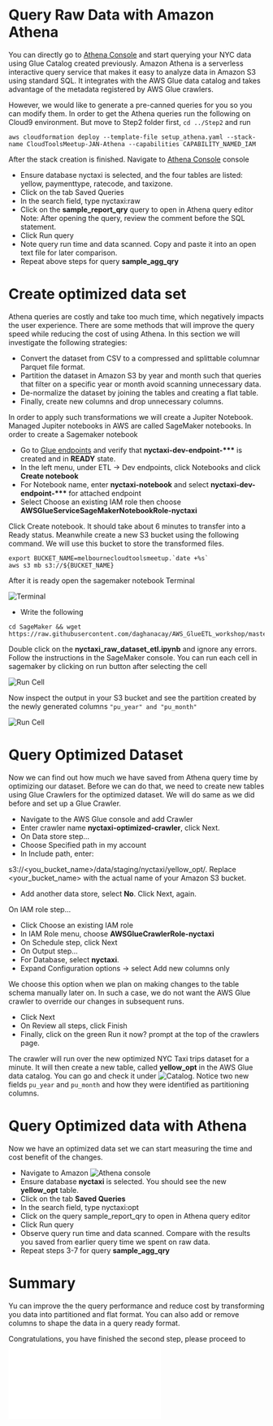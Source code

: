 # Query Raw Data with Amazon Athena

You can directly go to [Athena Console](https://console.aws.amazon.com/athena/home?force&region=us-east-1#query) and start querying your NYC data using Glue Catalog created previously. Amazon Athena is a serverless interactive query service that makes it easy to analyze data in Amazon S3 using standard SQL. It integrates with the AWS Glue data catalog and takes advantage of the metadata registered by AWS Glue crawlers.

However, we would like to generate a pre-canned queries for you so you can modify them. In order to get the Athena queries run the following on Cloud9 environment. But move to Step2 folder first, ```cd ../Step2``` and run

```aws cloudformation deploy --template-file setup_athena.yaml --stack-name CloudToolsMeetup-JAN-Athena --capabilities CAPABILITY_NAMED_IAM```

After the stack creation is finished. Navigate to [Athena Console](https://console.aws.amazon.com/athena/home?force&region=us-east-1#query) console

- Ensure database nyctaxi is selected, and the four tables are listed: yellow, paymenttype, ratecode, and taxizone.
- Click on the tab Saved Queries
- In the search field, type nyctaxi:raw
- Click on the **sample_report_qry** query to open in Athena query editor Note: After opening the query, review the comment before the SQL statement.
- Click Run query
- Note query run time and data scanned. Copy and paste it into an open text file for later comparison.
- Repeat above steps for query **sample_agg_qry**

# Create optimized data set
 
Athena queries are costly and take too much time, which negatively impacts the user experience. There are some methods that will improve the query speed while reducing the cost of using Athena. In this section we will investigate the following strategies:
- Convert the dataset from CSV to a compressed and splittable columnar Parquet file format.
- Partition the dataset in Amazon S3 by year and month such that queries that filter on a specific year or month avoid scanning unnecessary data.
- De-normalize the dataset by joining the tables and creating a flat table.
- Finally, create new columns and drop unnecessary columns.

In order to apply such transformations we will create a Jupiter Notebook. Managed Jupiter notebooks in AWS are called SageMaker notebooks. In order to create a Sagemaker notebook
- Go to [Glue endpoints](https://console.aws.amazon.com/glue/home?region=us-east-1#etl:tab=devEndpoints) and verify that **nyctaxi-dev-endpoint-\*\*\*** is created and in **READY** state.
- In the left menu, under ETL → Dev endpoints, click Notebooks and click **Create notebook**
- For Notebook name, enter **nyctaxi-notebook** and select **nyctaxi-dev-endpoint-\*\*\*** for attached endpoint
- Select Choose an existing IAM role then choose **AWSGlueServiceSageMakerNotebookRole-nyctaxi**

Click Create notebook. It should take about 6 minutes to transfer into a Ready status. Meanwhile create a new S3 bucket using the following command. We will use this bucket to store the transformed files.

```
export BUCKET_NAME=melbournecloudtoolsmeetup.`date +%s`
aws s3 mb s3://${BUCKET_NAME}
```

After it is ready open the sagemaker notebook Terminal

![Terminal](./images/sagemakerTerminal.png)

- Write the following 
```
cd SageMaker && wget https://raw.githubusercontent.com/daghanacay/AWS_GlueETL_workshop/master/Step2/nyctaxi_raw_dataset_etl.ipynb
```

Double click on the **nyctaxi_raw_dataset_etl.ipynb** and ignore any errors. Follow the instructions in the SageMaker console. You can run each cell in sagemaker by clicking on run button after selecting the cell

![Run Cell](./images/runSageMaker.png)

Now inspect the output in your S3 bucket and see the partition created by the newly generated columns ```"pu_year" and "pu_month"```

![Run Cell](./images/partition.png)

# Query Optimized Dataset

Now we can find out how much we have saved from Athena query time by optimizing our dataset. Before we can do that, we need to create new tables using Glue Crawlers for the optimized dataset. We will do same as we did before and set up a Glue Crawler.

- Navigate to the AWS Glue console and add Crawler
- Enter crawler name **nyctaxi-optimized-crawler**, click Next.
- On Data store step...
 - Choose Specified path in my account
 - In Include path, enter:

s3://<you_bucket_name>/data/staging/nyctaxi/yellow_opt/. Replace <your_bucket_name> with the actual name of your Amazon S3 bucket.

- Add another data store, select **No**. Click Next, again.

On IAM role step...
- Click Choose an existing IAM role
 - In IAM Role menu, choose **AWSGlueCrawlerRole-nyctaxi**
- On Schedule step, click Next
- On Output step...
 - For Database, select **nyctaxi**.
 - Expand Configuration options → select Add new columns only

We choose this option when we plan on making changes to the table schema manually later on. In such a case, we do not want the AWS Glue crawler to
override our changes in subsequent runs.

- Click Next
- On Review all steps, click Finish
- Finally, click on the green Run it now? prompt at the top of the crawlers page. 

The crawler will run over the new optimized NYC Taxi trips dataset for a minute. It will then create a new table, called **yellow_opt** in the AWS Glue data catalog. You can go and check it under ![Catalog](https://console.aws.amazon.com/glue/home?region=us-east-1#table:name=yellow_opt;namespace=nyctaxi). Notice two new fields ```pu_year``` and ```pu_month``` and how they were identified as partitioning columns.

# Query Optimized data with Athena

Now we have an optimized data set we can start measuring the time and cost benefit of the changes. 
- Navigate to Amazon ![Athena console](https://console.aws.amazon.com/athena/home?force=&region=us-east-1)
- Ensure database **nyctaxi** is selected. You should see the new **yellow_opt** table.
- Click on the tab **Saved Queries**
- In the search field, type nyctaxi:opt
- Click on the query sample_report_qry to open in Athena query editor
- Click Run query
- Observe query run time and data scanned. Compare with the results you saved from earlier query time we spent on raw data.
- Repeat steps 3-7 for query **sample_agg_qry**

# Summary

Yu can improve the  the query performance and reduce cost by transforming you data into partitioned and flat format. You can also add or remove columns to shape the data in a query ready format.

Congratulations, you have finished the second step, please proceed to ![Step3](../Step3/README.md)

